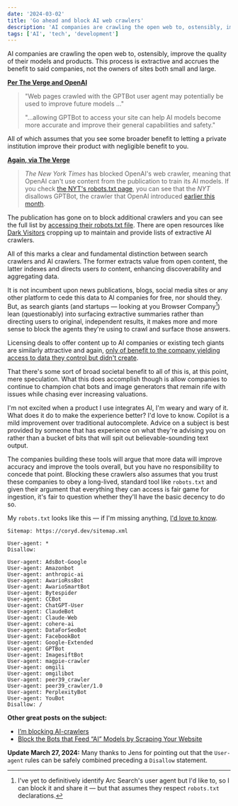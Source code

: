 ```yaml
---
date: '2024-03-02'
title: 'Go ahead and block AI web crawlers'
description: 'AI companies are crawling the open web to, ostensibly, improve the quality of their models and products. This process is extractive and accrues the benefit to said companies, not the owners of sites both small and large.'
tags: ['AI', 'tech', 'development']
---
```

AI companies are crawling the open web to, ostensibly, improve the quality of their models and products. This process is extractive and accrues the benefit to said companies, not the owners of sites both small and large.<!-- excerpt -->

**[Per The Verge and OpenAI](https://www.theverge.com/2023/8/7/23823046/openai-data-scrape-block-ai)**
> "Web pages crawled with the GPTBot user agent may potentially be used to improve future models …"
>
> "…allowing GPTBot to access your site can help AI models become more accurate and improve their general capabilities and safety."

All of which assumes that you see some broader benefit to letting a private institution improve their product with negligible benefit to you.

**[Again, via The Verge](https://www.theverge.com/2023/8/21/23840705/new-york-times-openai-web-crawler-ai-gpt)**
> *The New York Times* has blocked OpenAI's web crawler, meaning that OpenAI can't use content from the publication to train its AI models. If you check [the NYT's robots.txt page](https://www.nytimes.com/robots.txt), you can see that the *NYT* disallows GPTBot, the crawler that OpenAI introduced [earlier this month](https://www.theverge.com/2023/8/7/23823046/openai-data-scrape-block-ai).

The publication has gone on to block additional crawlers and you can see the full list by [accessing their robots.txt file](https://www.nytimes.com/robots.txt). There are open resources like [Dark Visitors](https://darkvisitors.com/) cropping up to maintain and provide lists of extractive AI crawlers.

All of this marks a clear and fundamental distinction between search crawlers and AI crawlers. The former extracts value from open content, the latter indexes and directs users *to* content, enhancing discoverability and aggregating data.

It is not incumbent upon news publications, blogs, social media sites or any other platform to cede this data to AI companies for free, nor should they. But, as search giants (and startups — looking at you Browser Company[^1]) lean (questionably) into surfacing  extractive summaries rather than directing users to original, independent results, it makes more and more sense to block the agents they're using to crawl and surface those answers.

Licensing deals to offer content up to AI companies or existing tech giants are similarly attractive and again, [only of benefit to the company yielding access to data they control but didn't create](https://www.reuters.com/technology/reddit-ai-content-licensing-deal-with-google-sources-say-2024-02-22/).

That there's some sort of broad societal benefit to all of this is, at this point, mere speculation. What this does accomplish though is allow companies to continue to champion chat bots and image generators that remain rife with issues while chasing ever increasing valuations.

I'm not excited when a product I use integrates AI, I'm weary and wary of it. What does it do to make the experience better? I'd love to know. Copilot is a mild improvement over traditional autocomplete. Advice on a subject is best provided by someone that has experience on what they're advising you on rather than a bucket of bits that will spit out believable-sounding text output.

The companies building these tools will argue that more data will improve accuracy and improve the tools overall, but you have no responsibility to concede that point. Blocking these crawlers also assumes that you trust these companies to obey a long-lived, standard tool like `robots.txt` and given their argument that everything they can access is fair game for ingestion, it's fair to question whether they'll have the basic decency to do so.

My `robots.txt` looks like this — if I'm missing anything, [I'd love to know](https://coryd.dev/contact).

```text
Sitemap: https://coryd.dev/sitemap.xml

User-agent: *
Disallow:

User-agent: AdsBot-Google
User-agent: Amazonbot
User-agent: anthropic-ai
User-agent: AwarioRssBot
User-agent: AwarioSmartBot
User-agent: Bytespider
User-agent: CCBot
User-agent: ChatGPT-User
User-agent: ClaudeBot
User-agent: Claude-Web
User-agent: cohere-ai
User-agent: DataForSeoBot
User-agent: FacebookBot
User-agent: Google-Extended
User-agent: GPTBot
User-agent: ImagesiftBot
User-agent: magpie-crawler
User-agent: omgili
User-agent: omgilibot
User-agent: peer39_crawler
User-agent: peer39_crawler/1.0
User-agent: PerplexityBot
User-agent: YouBot
Disallow: /
```

**Other great posts on the subject:**
- [I’m blocking AI-crawlers](https://roelant.net/en/2023/im-blocking-ai-crawlers/)
- [Block the Bots that Feed “AI” Models by Scraping Your Website](https://neil-clarke.com/block-the-bots-that-feed-ai-models-by-scraping-your-website/)

**Update March 27, 2024:** Many thanks to Jens for pointing out that the `User-agent` rules can be safely combined preceding a `Disallow` statement.

[^1]: I've yet to definitively identify Arc Search's user agent but I'd like to, so I can block it and share it — but that assumes they respect `robots.txt` declarations.